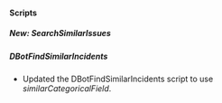 
#### Scripts

##### New: SearchSimilarIssues
<!--
Added the **SearchSimilarIssues** script, which identifies and retrieves issues similar to a specified issue based on selected similarity fields.
-->

##### DBotFindSimilarIncidents

- Updated the DBotFindSimilarIncidents script to use *similarCategoricalField*.
